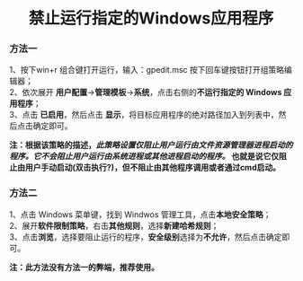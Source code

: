 <h1 align="center">禁止运行指定的Windows应用程序</h1>

### 方法一
1、按下win+r 组合键打开运行，输入：gpedit.msc 按下回车键按钮打开组策略编辑器；<br>
2、依次展开 **用户配置**->**管理模板**->**系统**，点击右侧的**不运行指定的 Windows 应用程序**； <br>
3、点击 **已启用**，然后点击 **显示**，将目标应用程序的绝对路径加入到列表中，然后点击确定即可。<br>

**注：根据该策略的描述，*此策略设置仅阻止用户运行由文件资源管理器进程启动的程序。它不会阻止用户运行由系统进程或其他进程启动的程序。*
也就是说它仅阻止由用户手动启动(双击执行?)，但不阻止由其他程序调用或者通过cmd启动。**

### 方法二
1、点击 Windows 菜单键，找到 Windwos 管理工具，点击**本地安全策略**；<br>
2、展开**软件限制策略**，右击**其他规则**，选择**新建哈希规则**；<br>
3、点击**浏览**，选择要阻止运行的程序，**安全级别**选择为**不允许**，然后点击确定即可。

**注：此方法没有方法一的弊端，推荐使用。**
